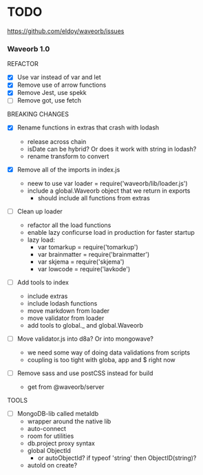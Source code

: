 # TODO

https://github.com/eldoy/waveorb/issues

### Waveorb 1.0

REFACTOR

- [x] Use var instead of var and let
- [x] Remove use of arrow functions
- [x] Remove Jest, use spekk
- [ ] Remove got, use fetch

BREAKING CHANGES

- [x] Rename functions in extras that crash with lodash
  - release across chain
  - isDate can be hybrid? Or does it work with string in lodash?
  - rename transform to convert

- [x] Remove all of the imports in index.js
  - neew to use var loader = require('waveorb/lib/loader.js')
  - include a global.Waveorb object that we return in exports
    - should include all functions from extras

- [ ] Clean up loader
  - refactor all the load functions
  - enable lazy conficurse load in production for faster startup
  - lazy load:
    - var tomarkup = require('tomarkup')
    - var brainmatter = require('brainmatter')
    - var skjema = require('skjema')
    - var lowcode = require('lavkode')

- [ ] Add tools to index
  - include extras
  - include lodash functions
  - move markdown from loader
  - move validator from loader
  - add tools to global._ and global.Waveorb

- [ ] Move validator.js into d8a? Or into mongowave?
  - we need some way of doing data validations from scripts
  - coupling is too tight with globa, app and $ right now

- [ ] Remove sass and use postCSS instead for build
  - get from @waveorb/server

TOOLS

- [ ] MongoDB-lib called metaldb
  - wrapper around the native lib
  - auto-connect
  - room for utilities
  - db.project proxy syntax
  - global ObjectId
    - or autoObjectId? if typeof 'string' then ObjectID(string)?
  - autoId on create?
